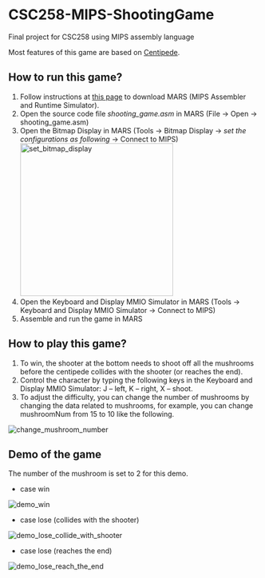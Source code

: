 # CSC258-MIPS-ShootingGame
Final project for CSC258 using MIPS assembly language

Most features of this game are based on [Centipede](https://en.wikipedia.org/wiki/Centipede_(video_game)).

## How to run this game?
1. Follow instructions at [this page](http://courses.missouristate.edu/kenvollmar/mars/download.htm) to download MARS (MIPS Assembler and Runtime Simulator).
2. Open the source code file *shooting_game.asm* in MARS (File -> Open -> shooting_game.asm)
3. Open the Bitmap Display in MARS (Tools -> Bitmap Display -> *set the configurations as following* -> Connect to MIPS)<img width="306" alt="set_bitmap_display" src="https://user-images.githubusercontent.com/85339193/131686337-e5036155-ccd0-4517-aa4d-d0d04b754657.png">
4. Open the Keyboard and Display MMIO Simulator in MARS (Tools -> Keyboard and Display MMIO Simulator -> Connect to MIPS)
5. Assemble and run the game in MARS

## How to play this game?
1.	To win, the shooter at the bottom needs to shoot off all the mushrooms before the centipede collides with the shooter (or reaches the end). 
2.	Control the character by typing the following keys in the Keyboard and Display MMIO Simulator: J – left, K – right, X – shoot.
3.	To adjust the difficulty, you can change the number of mushrooms by changing the data related to mushrooms, for example, you can change mushroomNum from 15 to 10 like the following. 

![change_mushroom_number](https://user-images.githubusercontent.com/85339193/131692619-734a669f-b4e9-4f05-8c30-e9a3bda06529.gif)

## Demo of the game
The number of the mushroom is set to 2 for this demo.
- case win

![demo_win](https://user-images.githubusercontent.com/85339193/131703160-0a941f7b-592a-40e1-9f6b-963723cdba80.gif)

- case lose (collides with the shooter)

![demo_lose_collide_with_shooter](https://user-images.githubusercontent.com/85339193/131699563-2d373442-7f8d-4f16-85b3-188a71adc290.gif)

- case lose (reaches the end)

![demo_lose_reach_the_end](https://user-images.githubusercontent.com/85339193/131699590-1c8e4cfe-088d-404b-adb5-5259a4266373.gif)






